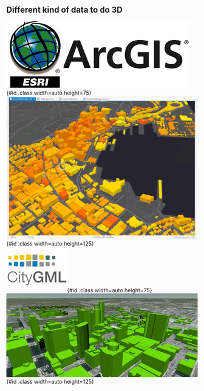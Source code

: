 ## Different kind of data to do 3D

![ArcGIS_logo](../images/ArcGis_logo.png "ArcGIS_logo"){#id .class width=auto height=75}      ![ArcGIS_example](../images/ArcGIS_example.png "ArcGIS_example"){#id .class width=auto height=125}   
![CityGML_logo](../images/CityGML_logo.gif "CItyGML_logo"){#id .class width=auto height=75}   ![CityGML_example](../images/CityGML_example.jpg "CItyGML_example"){#id .class width=auto height=125}
